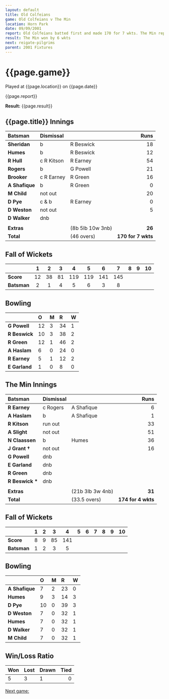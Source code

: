 ```yaml
---
layout: default
title: Old Colfeians
game: Old Colfeians v The Min
location: Horn Park
date: 09/09/2001
report: Old Colfeians batted first and made 170 for 7 wkts. The Min replied with 174 for 4 wkts
result: The Min won by 6 wkts
next: reigate-pilgrims
parent: 2001 Fixtures
---
```


# {{page.game}}

Played at {{page.location}} on {{page.date}}

{{page.report}}

**Result:** {{page.result}}

## {{page.title}} Innings

| Batsman | Dismissal |  | Runs |
|:---|:---|---|---:|
| **Sheridan** | b | R Beswick | 18 |
| **Humes** | b | R Beswick | 12 |
| **R Hull** | c R Kitson | R Earney | 54 |
| **Rogers** | b | G Powell | 21 |
| **Brooker** | c R Earney | R Green | 16 |
| **A Shafique** | b | R Green | 0 |
| **M Child** | not out |  | 20 |
| **D Pye** | c & b | R Earney | 0 |
| **D Weston** | not out |  | 5 |
| **D Walker** | dnb |  |  |
|  |  |  |  |
| **Extras** | | (8b 5lb 10w 3nb) | **26** |
| **Total** | | (46 overs) | ****170 for 7 wkts**** |

## Fall of Wickets

| | 1 | 2 | 3 | 4 | 5 | 6 | 7 | 8 | 9 | 10 |
|---|:---:|:---:|:---:|:---:|:---:|:---:|:---:|:---:|:---:|:---:|
| **Score** | 12 | 38 | 81 | 119 | 119 | 141 | 145 |  |  |  |
| **Batsman** | 2 | 1 | 4 | 5 | 6 | 3 | 8 |  |  |  |

## Bowling

| | O | M | R | W |
|---|:---|:---|:---|:---|
| **G Powell** | 12 | 3 | 34 | 1 |
| **R Beswick** | 10 | 3 | 38 | 2 |
| **R Green** | 12 | 1 | 46 | 2 |
| **A Haslam** | 6 | 0 | 24 | 0 |
| **R Earney** | 5 | 1 | 12 | 2 |
| **E Garland** | 1 | 0 | 8 | 0 |


## The Min Innings

| Batsman | Dismissal |  | Runs |
|:---|:---|---|---:|
| **R Earney** | c Rogers | A Shafique | 6 |
| **A Haslam** | b | A Shafique | 1 |
| **R Kitson** | run out |  | 33 |
| **A Slight** | not out |  | 51 |
| **N Claassen** | b | Humes | 36 |
| **J Grant &#8224;** | not out |  | 16 |
| **G Powell** | dnb |  |  |
| **E Garland** | dnb |  |  |
| **R Green** | dnb |  |  |
| **R Beswick &#42;** | dnb |  |  |
|  |  |  |  |
| **Extras** | | (21b 3lb 3w 4nb) | **31** |
| **Total** | | (33.5 overs) | ****174 for 4 wkts**** |

## Fall of Wickets

| | 1 | 2 | 3 | 4 | 5 | 6 | 7 | 8 | 9 | 10 |
|---|:---:|:---:|:---:|:---:|:---:|:---:|:---:|:---:|:---:|:---:|
| **Score** | 8 | 9 | 85 | 141 |  |  |  |  |  |  |
| **Batsman** | 1 | 2 | 3 | 5 |  |  |  |  |  |  |

## Bowling

| | O | M | R | W |
|---|:---|:---|:---|:---|
| **A Shafique** | 7 | 2 | 23 | 0 |
| **Humes** | 9 | 3 | 14 | 3 |
| **D Pye** | 10 | 0 | 39 | 3 |
| **D Weston** | 7 | 0 | 32 | 1 |
| **Humes** | 7 | 0 | 32 | 1 |
| **D Walker** | 7 | 0 | 32 | 1 |
| **M Child** | 7 | 0 | 32 | 1 |

## Win/Loss Ratio

| Won | Lost | Drawn | Tied |
|:---|:---|:---|---:|
| 5 | 3 | 1 | 0 |

[Next game:]({{page.next}})